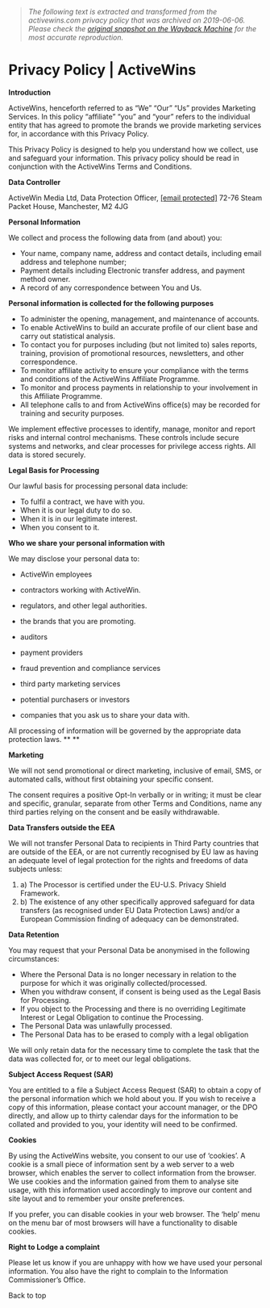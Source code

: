 > *The following text is extracted and transformed from the activewins.com privacy policy that was archived on 2019-06-06. Please check the [original snapshot on the Wayback Machine](https://web.archive.org/web/20190606040752id_/http%3A//activewins.com/privacy-policy) for the most accurate reproduction.*

# Privacy Policy | ActiveWins

**Introduction**

ActiveWins, henceforth referred to as “We” “Our” “Us” provides Marketing Services. In this policy “affiliate” “you” and “your” refers to the individual entity that has agreed to promote the brands we provide marketing services for, in accordance with this Privacy Policy.

This Privacy Policy is designed to help you understand how we collect, use and safeguard your information. This privacy policy should be read in conjunction with the ActiveWins Terms and Conditions.

**Data Controller**

ActiveWin Media Ltd, Data Protection Officer, [[email protected]](https://web.archive.org/cdn-cgi/l/email-protection#75161a1805191c141b1610351416011c0310021c1b5b161a5b001e) 72-76 Steam Packet House, Manchester, M2 4JG

**Personal Information**

We collect and process the following data from (and about) you:

  * Your name, company name, address and contact details, including email address and telephone number;
  * Payment details including Electronic transfer address, and payment method owner.
  * A record of any correspondence between You and Us.



**Personal information is collected for the following purposes**

  * To administer the opening, management, and maintenance of accounts.
  * To enable ActiveWins to build an accurate profile of our client base and carry out statistical analysis.
  * To contact you for purposes including (but not limited to) sales reports, training, provision of promotional resources, newsletters, and other correspondence.
  * To monitor affiliate activity to ensure your compliance with the terms and conditions of the ActiveWins Affiliate Programme.
  * To monitor and process payments in relationship to your involvement in this Affiliate Programme.
  * All telephone calls to and from ActiveWins office(s) may be recorded for training and security purposes.



We implement effective processes to identify, manage, monitor and report risks and internal control mechanisms. These controls include secure systems and networks, and clear processes for privilege access rights. All data is stored securely.

**Legal Basis for Processing**

Our lawful basis for processing personal data include:

  * To fulfil a contract, we have with you.
  * When it is our legal duty to do so.
  * When it is in our legitimate interest.
  * When you consent to it.



**Who we share your personal information with**

We may disclose your personal data to:

  * ActiveWin employees


  * contractors working with ActiveWin.
  * regulators, and other legal authorities.
  * the brands that you are promoting.
  * auditors
  * payment providers
  * fraud prevention and compliance services
  * third party marketing services
  * potential purchasers or investors
  * companies that you ask us to share your data with.



All processing of information will be governed by the appropriate data protection laws. ** **

**Marketing**

We will not send promotional or direct marketing, inclusive of email, SMS, or automated calls, without first obtaining your specific consent.

The consent requires a positive Opt-In verbally or in writing; it must be clear and specific, granular, separate from other Terms and Conditions, name any third parties relying on the consent and be easily withdrawable.

**Data Transfers outside the EEA**

We will not transfer Personal Data to recipients in Third Party countries that are outside of the EEA, or are not currently recognised by EU law as having an adequate level of legal protection for the rights and freedoms of data subjects unless:

  1. a) The Processor is certified under the EU-U.S. Privacy Shield Framework.
  2. b) The existence of any other specifically approved safeguard for data transfers (as recognised under EU Data Protection Laws) and/or a European Commission finding of adequacy can be demonstrated.



**Data Retention**

You may request that your Personal Data be anonymised in the following circumstances:

  * Where the Personal Data is no longer necessary in relation to the purpose for which it was originally collected/processed.
  * When you withdraw consent, if consent is being used as the Legal Basis for Processing.
  * If you object to the Processing and there is no overriding Legitimate Interest or Legal Obligation to continue the Processing.
  * The Personal Data was unlawfully processed.
  * The Personal Data has to be erased to comply with a legal obligation



We will only retain data for the necessary time to complete the task that the data was collected for, or to meet our legal obligations.

**Subject Access Request (SAR)**

You are entitled to a file a Subject Access Request (SAR) to obtain a copy of the personal information which we hold about you. If you wish to receive a copy of this information, please contact your account manager, or the DPO directly, and allow up to thirty calendar days for the information to be collated and provided to you, your identity will need to be confirmed.

**Cookies**

By using the ActiveWins website, you consent to our use of ‘cookies’. A cookie is a small piece of information sent by a web server to a web browser, which enables the server to collect information from the browser. We use cookies and the information gained from them to analyse site usage, with this information used accordingly to improve our content and site layout and to remember your onsite preferences.

If you prefer, you can disable cookies in your web browser. The ‘help’ menu on the menu bar of most browsers will have a functionality to disable cookies.

**Right to Lodge a complaint**

Please let us know if you are unhappy with how we have used your personal information. You also have the right to complain to the Information Commissioner’s Office.

Back to top
